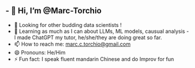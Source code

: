 ## - 👋 Hi, I’m @Marc-Torchio 
- 👀 Looking for other budding data scientists !  
- 🌱 Learning as much as I can about LLMs, ML models, causual analysis - I made ChatGPT my tutor, he/she/they are doing great so far.
- 📫 How to reach me: marc.c.torchio@gmail.com
- 😄 Pronouns: He/Him
- ⚡ Fun fact: I speak fluent mandarin Chinese and do Improv for fun

<!---
Marc-Torchio/Marc-Torchio is a ✨ special ✨ repository because its `README.md` (this file) appears on your GitHub profile.
You can click the Preview link to take a look at your changes.
--->
